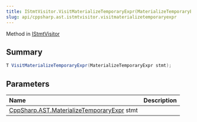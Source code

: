 ```yaml
---
title: IStmtVisitor.VisitMaterializeTemporaryExpr(MaterializeTemporaryExpr)
slug: api/cppsharp.ast.istmtvisitor.visitmaterializetemporaryexpr
---
```

Method in [IStmtVisitor](/api/cppsharp/ast/istmtvisitor)

## Summary



```csharp
T VisitMaterializeTemporaryExpr(MaterializeTemporaryExpr stmt);
```

## Parameters

|Name|Description|
|:---|:---|
|[CppSharp.AST.MaterializeTemporaryExpr](/api/cppsharp/ast/materializetemporaryexpr) stmt||

